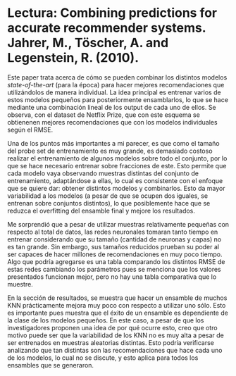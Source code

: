 # Lectura: Combining predictions for accurate recommender systems. Jahrer, M., Töscher, A. and Legenstein, R. (2010).

Este paper trata acerca de cómo se pueden combinar los distintos modelos *state-of-the-art* (para la época) para hacer mejores recomendaciones que utilizándolos de manera individual. La idea principal es entrenar varios de estos modelos pequeños para posteriormente ensamblarlos, lo que se hace mediante una combinación lineal de los output de cada uno de ellos. Se observa, con el dataset de Netflix Prize, que con este esquema se obtienenen mejores recomendaciones que con los modelos individuales según el RMSE. 

Una de los puntos más importantes a mi parecer, es que como el tamaño del probe set de entrenamiento es muy grande, es demasiado costoso realizar el entrenamiento de algunos modelos sobre todo el conjunto, por lo que se hace necesario entrenar sobre fracciones de este. Esto permite que cada modelo vaya observando muestras distintas del conjunto de entrenamiento, adaptándose a ellas, lo cual es consistente con el enfoque que se quiere dar: obtener distintos modelos y combinarlos. Esto da mayor variabilidad a los modelos (a pesar de que se ocupen dos iguales, se entrenan sobre conjuntos distintos), lo que posiblemente hace que se reduzca el overfitting del ensamble final y mejore los resultados.  

Me sorprendió que a pesar de utilizar muestras relativamente pequeñas con respecto al total de datos, las redes neuronales tomaran tanto tiempo en entrenar considerando que su tamaño (cantidad de neuronas y capas) no es tan grande. Sin embargo, sus tamaños reducidos prueban su poder al ser capaces de hacer millones de recomendaciones en muy poco tiempo. Algo que podría agregarse es una tabla comparando los distintos RMSE de estas redes cambiando los parámetros pues se menciona que los valores presentados funcionan mejor, pero no hay una tabla comparativa que lo muestre.

En la sección de resultados, se muestra que hacer un ensamble de muchos KNN prácticamente mejora muy poco con respecto a utilizar uno sólo. Esto es importante pues muestra que el éxito de un ensamble es dependiente de la clase de los modelos pequeños. En este caso, a pesar de que los investigadores proponen una idea de por qué ocurre esto, creo que otro motivo puede ser que la variabilidad de los KNN no es muy alta a pesar de ser entrenados en muestras aleatorias distintas. Esto podría verificarse analizando que tan distintas son las recomendaciones que hace cada uno de los modelos, lo cual no se discute, y esto aplica para todos los ensambles que se generaron.




